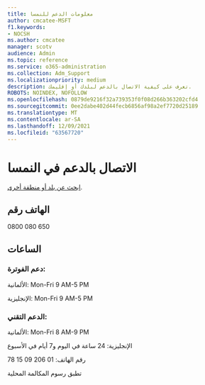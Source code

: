 ```yaml
---
title: معلومات الدعم للنمسا
author: cmcatee-MSFT
f1.keywords:
- NOCSH
ms.author: cmcatee
manager: scotv
audience: Admin
ms.topic: reference
ms.service: o365-administration
ms.collection: Adm_Support
ms.localizationpriority: medium
description: تعرف على كيفية الاتصال بالدعم لبلدك أو إقليمك.
ROBOTS: NOINDEX, NOFOLLOW
ms.openlocfilehash: 0879de9216f32a739353f0f08d266b363202cfd4
ms.sourcegitcommit: 0ee2dabe402d44fecb6856af98a2ef7720d25189
ms.translationtype: MT
ms.contentlocale: ar-SA
ms.lasthandoff: 12/09/2021
ms.locfileid: "63567720"
---
```

# <a name="contact-support-for-austria"></a>الاتصال بالدعم في النمسا

[ابحث عن بلد أو منطقة أخرى](../get-help-support.md).

## <a name="phone-number"></a>الهاتف رقم
0800 080 650

## <a name="hours"></a>الساعات
### <a name="billing-support"></a>دعم الفوترة:

الألمانية: Mon-Fri 9 AM-5 PM

الإنجليزية: Mon-Fri 9 AM-5 PM

### <a name="technical-support"></a>الدعم التقني:

الألمانية: Mon-Fri 8 AM-9 PM

الإنجليزية: 24 ساعة في اليوم و7 أيام في الأسبوع

رقم الهاتف: 01 206 09 15 78

تطبق رسوم المكالمة المحلية
